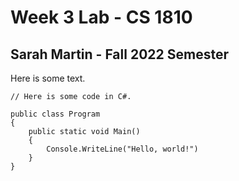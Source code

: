 # Week 3 Lab - CS 1810
## Sarah Martin - Fall 2022 Semester

Here is some text.

```
// Here is some code in C#.

public class Program
{
    public static void Main()
    {
        Console.WriteLine("Hello, world!")
    }
}
```
